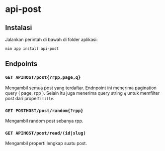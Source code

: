 # api-post

## Instalasi

Jalankan perintah di bawah di folder aplikasi:

```
mim app install api-post
```

## Endpoints

### `GET APIHOST/post{?rpp,page,q}`

Mengambil semua post yang terdaftar. Endnpoint ini menerima pagination query ( page, rpp ). Selain itu juga menerima query string `q` untuk memfilter post dari properti `title`.

### `GET POSTHOST/post/random{?rpp}`

Mengambil random post sebanya rpp.

### `GET APIHOST/post/read/(id|slug)`

Mengambil properti lengkap suatu post.
